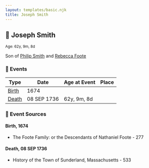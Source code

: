 ```yaml
---
layout: templates/basic.njk
title: Joseph Smith
---
```

## 🔵 Joseph Smith
<small>Age: 62y, 9m, 8d</small>

Son of [Philip Smith](/people/6/61981014) and [Rebecca Foote](/people/3/32470572)

### 📆 Events

Type | Date | Age at Event | Place
------ | ------ | ------ | ------
[Birth](#event-event-2) | 1674 |  |
[Death](#event-event-3) | 08 SEP 1736 | 62y, 9m, 8d |

### 📰 Event Sources

#### <a id="event-event-2"></a> Birth, 1674
* The Foote Family: or the Descendants of Nathaniel Foote  - 277

#### <a id="event-event-3"></a> Death, 08 SEP 1736
* History of the Town of Sunderland, Massachusetts  - 533